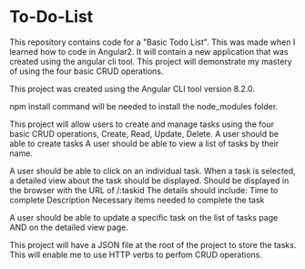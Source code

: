 # To-Do-List
This repository contains code for a "Basic Todo List". This was made when I learned how to code in Angular2. It will contain a new application that was created using the angular cli tool. This project will demonstrate my mastery of using the four basic CRUD operations.

This project was created using the Angular CLI tool version 8.2.0.

npm install command will be needed to install the node_modules folder.

This project will allow users to create and manage tasks using the four basic CRUD operations, Create, Read, Update, Delete.
    A user should be able to create tasks
    A user should be able to view a list of tasks by their name.

A user should be able to click on an individual task.
    When a task is selected, a detailed view about the task should be displayed.
        Should be displayed in the browser with the URL of /:taskid
        The details should include:
            Time to complete
            Description
            Necessary items needed to complete the task

A user should be able to update a specific task on the list of tasks page AND on the detailed view page.

This project will have a JSON file at the root of the project to store the tasks. This will enable me to use HTTP
    verbs to perfom CRUD operations.